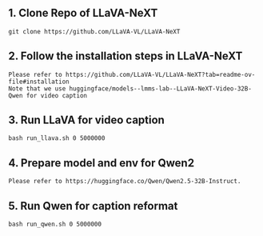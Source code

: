 
## 1. Clone Repo of LLaVA-NeXT
```
git clone https://github.com/LLaVA-VL/LLaVA-NeXT
```

## 2. Follow the installation steps in LLaVA-NeXT
```
Please refer to https://github.com/LLaVA-VL/LLaVA-NeXT?tab=readme-ov-file#installation
Note that we use huggingface/models--lmms-lab--LLaVA-NeXT-Video-32B-Qwen for video caption
```

## 3. Run LLaVA for video caption
```
bash run_llava.sh 0 5000000
```


## 4. Prepare model and env for Qwen2
```
Please refer to https://huggingface.co/Qwen/Qwen2.5-32B-Instruct.
```

## 5. Run Qwen for caption reformat
```
bash run_qwen.sh 0 5000000
```